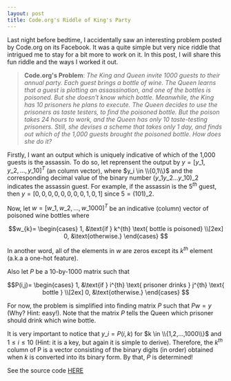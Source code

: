 ```yaml
---
layout: post
title: Code.org's Riddle of King's Party
---
```


Last night before bedtime, I accidentally saw an interesting problem posted by Code.org on its Facebook. It was a quite simple but very nice riddle that intrigued me to stay for a bit more to work on it. In this post, I will share this fun riddle and the ways I worked it out.  

> **Code.org's Problem**: *The King and Queen invite 1000 guests to their annual party. Each guest brings a bottle of wine. The Queen learns that a guest is plotting an assassination, and one of the bottles is poisoned. But she doesn't know which bottle. Meanwhile, the King has 10 prisoners he plans to execute. The Queen decides to use the prisoners as taste testers, to find the poisoned bottle. But the poison takes 24 hours to work, and the Queen has only 10 taste-testing prisoners. Still, she devises a scheme that takes only 1 day, and finds out which of the 1,000 guests brought the poisoned bottle. How does she do it?*

Firstly, I want an output which is uniquely indicative of which of the 1,000 guests is the assassin. To do so, let reprensent the output by $y = [y\_{1},y\_{2}, ... ,y\_{10}]^T$ (an column vector), where $y_i \in \\{0,1\\}$ and the corresponding decimal value of the binary number $(y\_1 y\_2 ... y\_{10})\_2$ indicates the assassin guest.  For example, if the assassin is the $5^{th}$ guest, then $y=[0,0,0,0,0,0,0,0,1,0,1]$ since $5 = (101)\_2$.  


Now, let $w = [w\_1,w\_2,...,w\_{1000}]^T$ be an indicative (column) vector of poisoned wine bottles where  

$$w_{k}=
\begin{cases}
1, &\text{if } k^{th} \text{ bottle is poisoned} \\[2ex]
0, &\text{otherwise.}
\end{cases}
$$

In another word, all of the elements in $w$ are zeros except its $k^{th}$ element (a.k.a a one-hot feature).   

Also let $P$ be a 10-by-1000 matrix such that  

$$P(i,j)=
\begin{cases}
1, &\text{if } i^{th} \text{ prisoner drinks } j^{th} \text{ bottle } \\[2ex]
0, &\text{otherwise.}
\end{cases}
$$

For now, the problem is simplified into finding matrix $P$ such that $Pw=y$ (Why? Hint: easy!). Note that the matrix $P$ tells the Queen which prisoner should drink which wine bottle.   

It is very important to notice that $y\_i = P(i,k)$ for $k \in \\{1,2,...,1000\\}$ and $1 \leq i \leq 10$ (Hint: it is a key, but again it is simple to derive). Therefore, the $k^{th}$ column of P is a vector consisting of the binary digits (in order) obtained when $k$ is converted into its binary form.  By that, $P$ is determined! 

See the source code [HERE](https://github.com/thanh-ng/blog-post/tree/master/_kings-party)  


